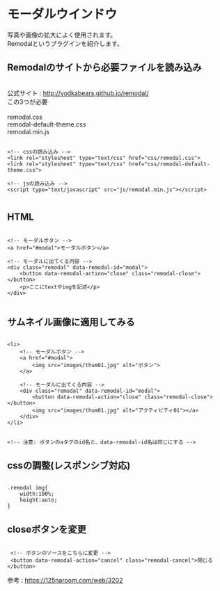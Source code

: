 # モーダルウインドウ
写真や画像の拡大によく使用されます。<br>
Remodalというプラグインを紹介します。  

## Remodalのサイトから必要ファイルを読み込み
<br>公式サイト : http://vodkabears.github.io/remodal/
<br>この3つが必要<br>
<br>remodal.css
<br>remodal-default-theme.css
<br>remodal.min.js



```

<!-- cssの読み込み -->
<link rel="stylesheet" type="text/css" href="css/remodal.css">
<link rel="stylesheet" type="text/css" href="css/remodal-default-theme.css">

<!-- jsの読み込み -->
<script type="text/javascript" src="js/remodal.min.js"></script>


```



## HTML

```

<!-- モーダルボタン -->
<a href="#modal">モーダルボタン</a>
 
<!-- モーダルに出てくる内容 -->
<div class="remodal" data-remodal-id="modal">
	<button data-remodal-action="close" class="remodal-close"></button>
	<p>ここにtextやimgを記述</p>
</div>


```

## サムネイル画像に適用してみる

```

<li>
    <!-- モーダルボタン -->
    <a href="#modal">
        <img src="images/thum01.jpg" alt="ボタン">
    </a>

    <!-- モーダルに出てくる内容 -->
    <div class="remodal" data-remodal-id="modal">
    	<button data-remodal-action="close" class="remodal-close"></button>
        <img src="images/thum01.jpg" alt="アクティビティ01"></a>
    </div>
</li>


<!-- 注意: ボタンのaタグのid名と、data-remodal-id名は同じにする -->

```


## cssの調整(レスポンシブ対応)

```

.remodal img{
    width:100%;
    height:auto;
}

```



## closeボタンを変更

```

 <!-- ボタンのソースをこちらに変更 -->
 <button data-remodal-action="cancel" class="remodal-cancel">閉じる</button>

```

参考 : https://125naroom.com/web/3202
